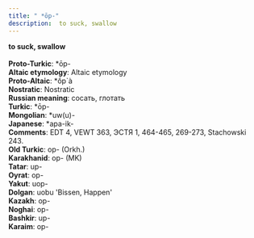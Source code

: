 ```yaml
---
title: " *ōp-"
description:  to suck, swallow
---
```

<strong> to suck, swallow</strong><br><br>
<strong>Proto-Turkic</strong>:  *ōp-<br>
<strong>Altaic etymology</strong>:  Altaic etymology<br>
<strong> Proto-Altaic</strong>:  *ṓp`à<br>
<strong>Nostratic</strong>:  Nostratic<br>
<strong>Russian meaning</strong>:  сосать, глотать<br>
<strong>Turkic</strong>:  *ōp-<br>
<strong>Mongolian</strong>:  *uw(u)-<br>
<strong>Japanese</strong>:  *apa-ik-<br>
<strong>Comments</strong>:  EDT 4, VEWT 363, ЭСТЯ 1, 464-465, 269-273, Stachowski 243.<br>
<strong>Old Turkic</strong>:  op- (Orkh.)<br>
<strong>Karakhanid</strong>:  op- (MK)<br>
<strong>Tatar</strong>:  up-<br>
<strong>Oyrat</strong>:  op-<br>
<strong>Yakut</strong>:  uop-<br>
<strong>Dolgan</strong>:  uobu 'Bissen, Happen'<br>
<strong>Kazakh</strong>:  op-<br>
<strong>Noghai</strong>:  op-<br>
<strong>Bashkir</strong>:  up-<br>
<strong>Karaim</strong>:  op-<br>


